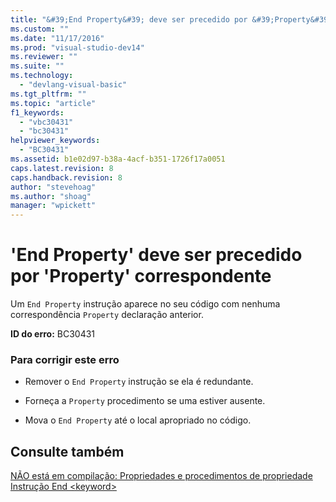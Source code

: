 ```yaml
---
title: "&#39;End Property&#39; deve ser precedido por &#39;Property&#39; correspondente | Microsoft Docs"
ms.custom: ""
ms.date: "11/17/2016"
ms.prod: "visual-studio-dev14"
ms.reviewer: ""
ms.suite: ""
ms.technology: 
  - "devlang-visual-basic"
ms.tgt_pltfrm: ""
ms.topic: "article"
f1_keywords: 
  - "vbc30431"
  - "bc30431"
helpviewer_keywords: 
  - "BC30431"
ms.assetid: b1e02d97-b38a-4acf-b351-1726f17a0051
caps.latest.revision: 8
caps.handback.revision: 8
author: "stevehoag"
ms.author: "shoag"
manager: "wpickett"
---
```

# &#39;End Property&#39; deve ser precedido por &#39;Property&#39; correspondente
Um `End Property` instrução aparece no seu código com nenhuma correspondência `Property` declaração anterior.  
  
 **ID do erro:** BC30431  
  
### Para corrigir este erro  
  
-   Remover o `End Property` instrução se ela é redundante.  
  
-   Forneça a `Property` procedimento se uma estiver ausente.  
  
-   Mova o `End Property` até o local apropriado no código.  
  
## Consulte também  
 [NÃO está em compilação: Propriedades e procedimentos de propriedade](http://msdn.microsoft.com/pt-br/23e2a1ec-7e9d-4109-8940-c703d981077b)   
 [Instrução End \<keyword\>](../../visual-basic/language-reference/statements/end-keyword-statement.md)